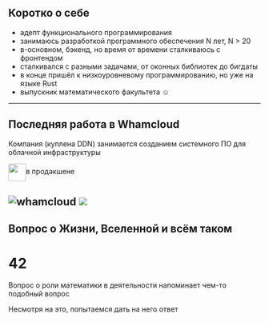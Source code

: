 ## Коротко о себе

- адепт функционального программирования
- занимаюсь разработкой программного обеспечения N лет, N > 20 <!-- .element: class="fragment" -->
- в-основном, бэкенд, но время от времени сталкиваюсь с фронтендом <!-- .element: class="fragment" -->
- сталкивался с разными задачами, от оконных библиотек до бигдаты <!-- .element: class="fragment" -->
- в конце пришёл к низкоуровневому программированию, но уже на языке Rust <!-- .element: class="fragment" -->
- выпускник математического факультета ☺ <!-- .element: class="fragment" -->

----

## Последняя работа в Whamcloud <!-- .element: class="orange" -->

Компания (куплена DDN) занимается созданием системного ПО для облачной инфраструктуры
 
<img src="slides/assets/logo/rust-white.png" style="height: 2.5em; vertical-align: middle" alt=""/>в продакшене

![whamcloud](slides/01-intro/servers.jpeg) <!-- .element: style="max-height: 300px;" class="plain"  -->
<img src="slides/01-intro/servers.jpeg" style="max-height: 300px" class="plain" />
----

## Вопрос о Жизни, Вселенной и всём таком

# 42

Вопрос о роли математики в деятельности напоминает чем-то подобный вопрос
  
Несмотря на это, попытаемся дать на него ответ <!-- .element: class="fragment" -->
